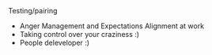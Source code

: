 <!--
.. date: 2023-01-27 11:37:00

## Ideas for blog posts. Maybe i'll finally do it some day :)

2021
-----------------
* Diving/Trust <--> Testing/pairing
* Anger Management and Expectations Alignment at work
* Taking control over your craziness :)
* People deleveloper :)